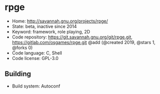 # rpge

- Home: http://savannah.gnu.org/projects/rpge/
- State: beta, inactive since 2014
- Keyword: framework, role playing, 2D
- Code repository: https://git.savannah.gnu.org/git/rpge.git, https://gitlab.com/osgames/rpge.git @add (@created 2019, @stars 1, @forks 0)
- Code language: C, Shell
- Code license: GPL-3.0

## Building

- Build system: Autoconf
